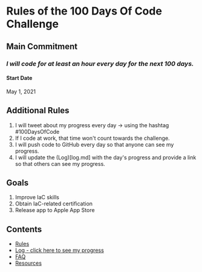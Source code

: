 # Rules of the 100 Days Of Code Challenge

## Main Commitment
### *I will code for at least an hour every day for the next 100 days.*

#### Start Date
May 1, 2021

## Additional Rules
1. I will tweet about my progress every day -> using the hashtag #100DaysOfCode
2. If I code at work, that time won't count towards the challenge.
3. I will push code to GitHub every day so that anyone can see my progress.
4. I will update the (Log)[log.md] with the day's progress and provide a link so that others can see my progress.

## Goals
1. Improve IaC skills
2. Obtain IaC-related certification 
3. Release app to Apple App Store

## Contents
* [Rules](rules.md)
* [Log - click here to see my progress](log.md)
* [FAQ](FAQ.md)
* [Resources](resources.md)
